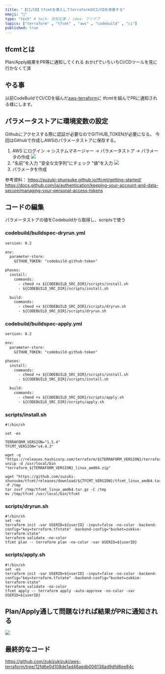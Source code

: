 ```yaml
---
title: "【CI/CD】tfcmtを導入してterraformのCI/CDを改善する"
emoji: "🐷"
type: "tech" # tech: 技術記事 / idea: アイデア
topics: ["terraform" , "tfcmt" , "aws" , "codebuild" , "ci"]
published: true
---
```


## tfcmtとは
Plan/Apply結果をPR等に通知してくれる
おかげでいちいちCI/CDツールを見に行かなくて済

## やる事
以前CodeBuildでCI/CDを組んだ[aws-terraform](https://zukkie.link/terraform-v1-5-0%e3%81%a7%e8%bf%bd%e5%8a%a0%e3%81%95%e3%82%8c%e3%81%9fimport%e3%83%96%e3%83%ad%e3%83%83%e3%82%af%e3%82%92%e4%bd%bf%e3%81%a3%e3%81%a6%e3%81%bf%e3%82%8b/)に
tfcmtを組んでPRに通知される様にします。

## パラメータストアに環境変数の設定
Githubにアクセスする際に認証が必要なのでGITHUB_TOKENが必要になる。
今回はGithubで作成しAWSのパラメータストアに保存する。

1. AWS にログイン → システムマネージャー → パラメータストア → パラメータの作成
![](https://storage.googleapis.com/zenn-user-upload/f1231c6fe913-20230809.png)
2. "名前"を入力
"安全な文字列"にチェック
"値"を入力
![](https://storage.googleapis.com/zenn-user-upload/b39d7e7fd234-20230809.png)
3. パラメータを作成

参考資料：
https://suzuki-shunsuke.github.io/tfcmt/getting-started/
https://docs.github.com/ja/authentication/keeping-your-account-and-data-secure/managing-your-personal-access-tokens


## コードの編集

パラメータストアの値をCodebuildから取得し、scriptsで使う

### codebuild/buildspec-dryrun.yml

```diff
version: 0.2

env:
  parameter-store:
    GITHUB_TOKEN: "codebuild-github-token"

phases:
  install:
    commands:
      - chmod +x ${CODEBUILD_SRC_DIR}/scripts/install.sh
      - ${CODEBUILD_SRC_DIR}/scripts/install.sh

  build:
    commands:
      - chmod +x ${CODEBUILD_SRC_DIR}/scripts/dryrun.sh
      - ${CODEBUILD_SRC_DIR}/scripts/dryrun.sh
```

### codebuild/buildspec-apply.yml

```diff
version: 0.2

env:
  parameter-store:
    GITHUB_TOKEN: "codebuild-github-token"

phases:
  install:
    commands:
      - chmod +x ${CODEBUILD_SRC_DIR}/scripts/install.sh
      - ${CODEBUILD_SRC_DIR}/scripts/install.sh

  build:
    commands:
      - chmod +x ${CODEBUILD_SRC_DIR}/scripts/apply.sh
      - ${CODEBUILD_SRC_DIR}/scripts/apply.sh
```

### scripts/install.sh

```
#!/bin/sh

set -ex

TERRAFORM_VERSION="1.5.4"
TFCMT_VERSION="v4.4.3"

wget -q "https://releases.hashicorp.com/terraform/${TERRAFORM_VERSION}/terraform_${TERRAFORM_VERSION}_linux_amd64.zip"
unzip -d /usr/local/bin "terraform_${TERRAFORM_VERSION}_linux_amd64.zip"

wget "https://github.com/suzuki-shunsuke/tfcmt/releases/download/${TFCMT_VERSION}/tfcmt_linux_amd64.tar.gz" -P /tmp
tar zxvf /tmp/tfcmt_linux_amd64.tar.gz -C /tmp
mv /tmp/tfcmt /usr/local/bin/tfcmt
```

### scripts/dryrun.sh

```
#!/bin/sh
set -ex
terraform init -var USERID=${userID} -input=false -no-color -backend-config="key=terraform.tfstate" -backend-config="bucket=zukkie-terraform-state"
terraform validate -no-color
tfcmt plan -- terraform plan -no-color -var USERID=${userID}
```

### scripts/apply.sh

```
#!/bin/sh
set -ex
terraform init -var USERID=${userID} -input=false -no-color -backend-config="key=terraform.tfstate" -backend-config="bucket=zukkie-terraform-state"
terraform validate -no-color
tfcmt apply -- terraform apply -auto-approve -no-color -var USERID=${userID}
```

## Plan/Apply通して問題なければ結果がPRに通知される
![](https://storage.googleapis.com/zenn-user-upload/49940fc12c10-20230809.png)

## 最終的なコード

https://github.com/zukizukizuki/aws-terraform/tree/12fd6e0d108de1ad46aedb006138ad9dfd8ee84c
